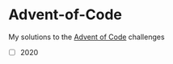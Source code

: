 # Advent-of-Code
My solutions to the [Advent of Code](https://adventofcode.com) challenges

- [ ] 2020
